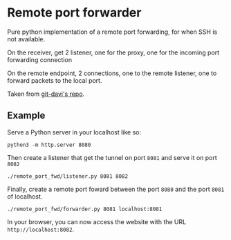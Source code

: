 # Remote port forwarder

Pure python implementation of a remote port forwarding, for when SSH is not available.

On the receiver, get 2 listener, one for the proxy, one for the incoming port
forwarding connection

On the remote endpoint, 2 connections, one to the remote listener, one to forward
packets to the local port.

Taken from [git-davi's repo](https://github.com/git-davi/reverse-python-port-forwarder).

## Example

Serve a Python server in your localhost like so:
```
python3 -m http.server 8080
```

Then create a listener that get the tunnel on port `8081` and serve it on port `8082`
```
./remote_port_fwd/listener.py 8081 8082
```

Finally, create a remote port foward between the port `8080` and the port `8081`
of localhost.
```
./remote_port_fwd/forwarder.py 8081 localhost:8081
```

In your browser, you can now access the website with the URL `http://localhost:8082`.
